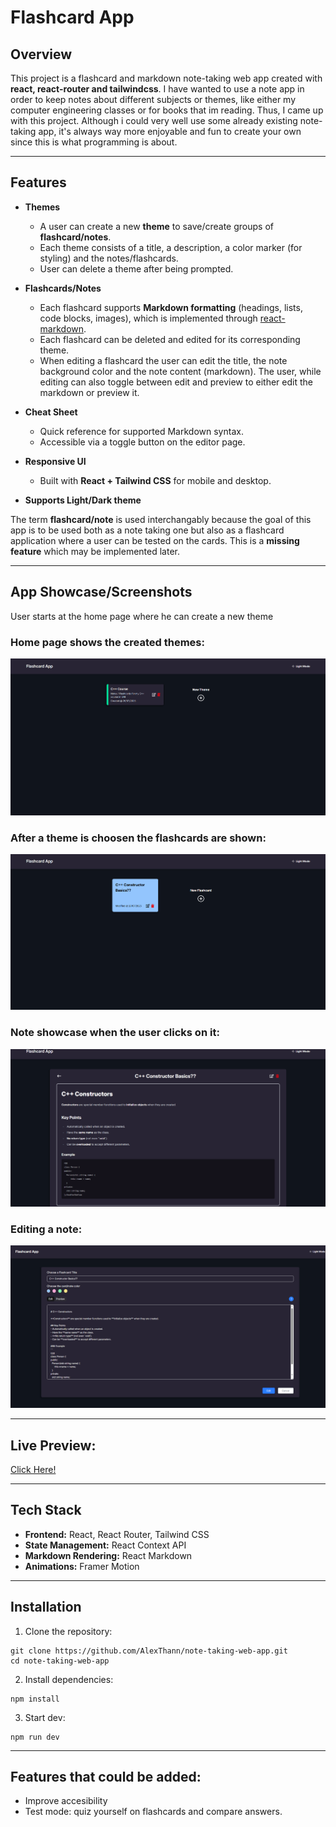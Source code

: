 # Flashcard App

## Overview

This project is a flashcard and markdown note-taking web app created with **react, react-router and tailwindcss**. I have wanted to use a note app in order to keep notes about different subjects or themes, like either my computer engineering classes or for books that im reading. Thus, I came up with this project. Although i could very well use some already existing note-taking app, it's always way more enjoyable and fun to create your own since this is what programming is about.

---

## Features

- **Themes**

  - A user can create a new **theme** to save/create groups of **flashcard/notes**.
  - Each theme consists of a title, a description, a color marker (for styling) and the notes/flashcards.
  - User can delete a theme after being prompted.

- **Flashcards/Notes**

  - Each flashcard supports **Markdown formatting** (headings, lists, code blocks, images), which is implemented through [react-markdown](https://github.com/remarkjs/react-markdown).
  - Each flashcard can be deleted and edited for its corresponding theme.
  - When editing a flashcard the user can edit the title, the note background color and the note content (markdown). The user, while editing can also toggle between edit and preview to either edit the markdown or preview it.

- **Cheat Sheet**

  - Quick reference for supported Markdown syntax.
  - Accessible via a toggle button on the editor page.

- **Responsive UI**
  - Built with **React + Tailwind CSS** for mobile and desktop.
- **Supports Light/Dark theme**

The term **flashcard/note** is used interchangably because the goal of this app is to be used both as a note taking one but also as a flashcard application where a user can be tested on the cards. This is a **missing feature** which may be implemented later.

---

## App Showcase/Screenshots

User starts at the home page where he can create a new theme

### Home page shows the created themes:

![home page of all themes](/public/screenshots/themes_page.png)

### After a theme is choosen the flashcards are shown:

![flashcard page when clicking on a theme](/public/screenshots/flashcard_page.png)

### Note showcase when the user clicks on it:

![example note showcase](/public/screenshots/note_showcase.png)

### Editing a note:

![example of note editing](/public/screenshots/note_editing.png)

---

## Live Preview:

[Click Here!](https://note-taking-web-app.vercel.app/)

---

## Tech Stack

- **Frontend:** React, React Router, Tailwind CSS
- **State Management:** React Context API
- **Markdown Rendering:** React Markdown
- **Animations:** Framer Motion

---

## Installation

1. Clone the repository:

```
git clone https://github.com/AlexThann/note-taking-web-app.git
cd note-taking-web-app
```

2. Install dependencies:

```
npm install
```

3. Start dev:

```
npm run dev
```

---

## Features that could be added:

- Improve accesibility
- Test mode: quiz yourself on flashcards and compare answers.
